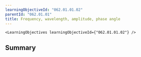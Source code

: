 ```yaml
---
learningObjectiveId: "062.01.01.02"
parentId: "062.01.01"
title: Frequency, wavelength, amplitude, phase angle
---
```


```tsx eval
<LearningObjectives learningObjectiveId={"062.01.01.02"} />
```

## Summary
